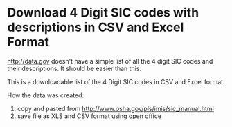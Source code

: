 Download 4 Digit SIC codes with descriptions in CSV and Excel Format
=========

http://data.gov doesn't have a simple list of all the 4 digit SIC codes and their descriptions. It should be easier than this.

This is a downloadable list of the 4 Digit SIC codes in CSV and Excel format.

How the data was created:

1. copy and pasted from http://www.osha.gov/pls/imis/sic_manual.html
1. save file as XLS and CSV format using open office
